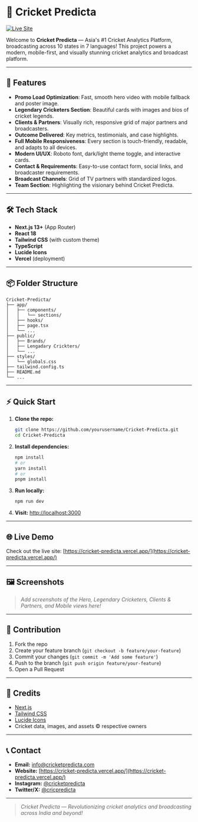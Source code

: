 # 🏏 Cricket Predicta

[![Live Site](https://img.shields.io/badge/Live%20Site-cricket--predicta.vercel.app-orange?style=for-the-badge)](https://cricket-predicta.vercel.app/)

Welcome to **Cricket Predicta** — Asia's #1 Cricket Analytics Platform, broadcasting across 10 states in 7 languages! This project powers a modern, mobile-first, and visually stunning cricket analytics and broadcast platform.

---

## 🚀 Features

- **Promo Load Optimization**: Fast, smooth hero video with mobile fallback and poster image.
- **Legendary Cricketers Section**: Beautiful cards with images and bios of cricket legends.
- **Clients & Partners**: Visually rich, responsive grid of major partners and broadcasters.
- **Outcome Delivered**: Key metrics, testimonials, and case highlights.
- **Full Mobile Responsiveness**: Every section is touch-friendly, readable, and adapts to all devices.
- **Modern UI/UX**: Roboto font, dark/light theme toggle, and interactive cards.
- **Contact & Requirements**: Easy-to-use contact form, social links, and broadcaster requirements.
- **Broadcast Channels**: Grid of TV partners with standardized logos.
- **Team Section**: Highlighting the visionary behind Cricket Predicta.

---

## 🛠️ Tech Stack

- **Next.js 13+** (App Router)
- **React 18**
- **Tailwind CSS** (with custom theme)
- **TypeScript**
- **Lucide Icons**
- **Vercel** (deployment)

---

## 📦 Folder Structure

```
Cricket-Predicta/
├── app/
│   ├── components/
│   │   └── sections/
│   ├── hooks/
│   ├── page.tsx
│   └── ...
├── public/
│   ├── Brands/
│   ├── Lengadary Crickters/
│   └── ...
├── styles/
│   └── globals.css
├── tailwind.config.ts
├── README.md
└── ...
```

---

## ⚡ Quick Start

1. **Clone the repo:**
   ```bash
   git clone https://github.com/yourusername/Cricket-Predicta.git
   cd Cricket-Predicta
   ```
2. **Install dependencies:**
   ```bash
   npm install
   # or
   yarn install
   # or
   pnpm install
   ```
3. **Run locally:**
   ```bash
   npm run dev
   ```
4. **Visit:** [http://localhost:3000](http://localhost:3000)

---

## 🌐 Live Demo

Check out the live site: [https://cricket-predicta.vercel.app/](https://cricket-predicta.vercel.app/)

---

## 🖼️ Screenshots

> _Add screenshots of the Hero, Legendary Cricketers, Clients & Partners, and Mobile views here!_

---

## 📝 Contribution

1. Fork the repo
2. Create your feature branch (`git checkout -b feature/your-feature`)
3. Commit your changes (`git commit -m 'Add some feature'`)
4. Push to the branch (`git push origin feature/your-feature`)
5. Open a Pull Request

---

## 🙏 Credits

- [Next.js](https://nextjs.org/)
- [Tailwind CSS](https://tailwindcss.com/)
- [Lucide Icons](https://lucide.dev/)
- Cricket data, images, and assets © respective owners

---

## 📞 Contact

- **Email:** info@cricketpredicta.com
- **Website:** [https://cricket-predicta.vercel.app/](https://cricket-predicta.vercel.app/)
- **Instagram:** [@cricketpredicta](https://www.instagram.com/cricketpredicta)
- **Twitter/X:** [@cricpredicta](https://x.com/cricpredicta)

---

> _Cricket Predicta — Revolutionizing cricket analytics and broadcasting across India and beyond!_ 